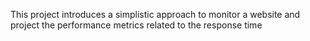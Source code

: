 This project introduces a simplistic approach to monitor a website
and project the performance metrics related to the response time